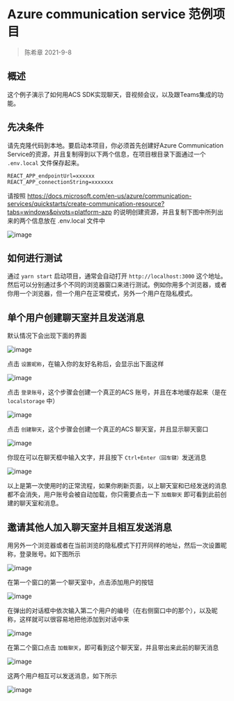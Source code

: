 # Azure communication service 范例项目
> 陈希章 2021-9-8

## 概述

这个例子演示了如何用ACS SDK实现聊天，音视频会议，以及跟Teams集成的功能。

## 先决条件

请先克隆代码到本地。要启动本项目，你必须首先创建好Azure Communication Service的资源，并且复制得到以下两个信息，在项目根目录下面通过一个 `.env.local` 文件保存起来。

```
REACT_APP_endpointUrl=xxxxxx
REACT_APP_connectionString=xxxxxxx
```

请按照 <https://docs.microsoft.com/en-us/azure/communication-services/quickstarts/create-communication-resource?tabs=windows&pivots=platform-azp> 的说明创建资源，并且复制下图中所列出来的两个信息放在 .env.local 文件中

![image](https://user-images.githubusercontent.com/1996954/132493277-06a6363a-2821-429a-9858-25d27446ab22.png)


## 如何进行测试

通过 `yarn start` 启动项目，通常会自动打开 `http://localhost:3000` 这个地址。然后可以分别通过多个不同的浏览器窗口来进行测试。例如你用多个浏览器，或者你用一个浏览器，但一个用户在正常模式，另外一个用户在隐私模式。


## 单个用户创建聊天室并且发送消息

默认情况下会出现下面的界面

![image](https://user-images.githubusercontent.com/1996954/132490741-21d8eb94-5691-4c71-aec6-c5bc83c3dfed.png)

点击 `设置昵称`，在输入你的友好名称后，会显示出下面这样

![image](https://user-images.githubusercontent.com/1996954/132490974-d4de6c43-b696-4299-9812-fbbc4f8b2f90.png)

点击 `登录账号`，这个步骤会创建一个真正的ACS 账号，并且在本地缓存起来（是在 `localstorage` 中）

![image](https://user-images.githubusercontent.com/1996954/132491106-60ba46b4-0a0a-42e6-a49b-0d19d98f0b47.png)

点击 `创建聊天`，这个步骤会创建一个真正的ACS 聊天室，并且显示聊天窗口

![image](https://user-images.githubusercontent.com/1996954/132491308-d83cbdf8-c156-44ad-9a1d-ae418dfa60ce.png)

你现在可以在聊天框中输入文字，并且按下 `Ctrl+Enter（回车键）`发送消息

![image](https://user-images.githubusercontent.com/1996954/132491473-5e6ed082-45bc-4165-8f70-019d87387d12.png)


以上是第一次使用时的正常流程，如果你刷新页面，以上聊天室和已经发送的消息都不会消失，用户账号会被自动加载，你只需要点击一下 `加载聊天` 即可看到此前创建的聊天室和消息。




## 邀请其他人加入聊天室并且相互发送消息

用另外一个浏览器或者在当前浏览的隐私模式下打开同样的地址，然后一次设置昵称，登录账号。如下图所示

![image](https://user-images.githubusercontent.com/1996954/132492259-46f4a3d0-5183-4980-8e15-08209e5748de.png)

在第一个窗口的第一个聊天室中，点击添加用户的按钮

![image](https://user-images.githubusercontent.com/1996954/132492366-472ad639-52ff-4b7d-a04a-e247de84efd3.png)

在弹出的对话框中依次输入第二个用户的编号（在右侧窗口中的那个），以及昵称，这样就可以很容易地把他添加到对话中来

![image](https://user-images.githubusercontent.com/1996954/132492588-7bf16ba7-c1da-463a-ae3e-706f2d25e89d.png)

在第二个窗口点击 `加载聊天`，即可看到这个聊天室，并且带出来此前的聊天消息

![image](https://user-images.githubusercontent.com/1996954/132492643-362f2358-6442-4d91-b839-dd88141048a0.png)

这两个用户相互可以发送消息，如下所示

![image](https://user-images.githubusercontent.com/1996954/132492866-b7291396-28e4-4d6b-9fad-99bf7a7a7da2.png)

